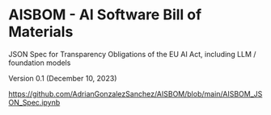 # AISBOM - AI Software Bill of Materials

JSON Spec for Transparency Obligations of the EU AI Act, including LLM / foundation models

Version 0.1 (December 10, 2023)

https://github.com/AdrianGonzalezSanchez/AISBOM/blob/main/AISBOM_JSON_Spec.ipynb
